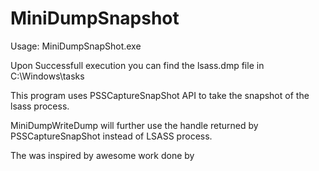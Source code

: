 # MiniDumpSnapshot

Usage: MiniDumpSnapShot.exe

Upon Successfull execution you can find the lsass.dmp file in C:\Windows\tasks

This program uses PSSCaptureSnapShot API to take the snapshot of the lsass process.

MiniDumpWriteDump will further use the handle returned by PSSCaptureSnapShot instead of LSASS process.

The was inspired by awesome work done by 
